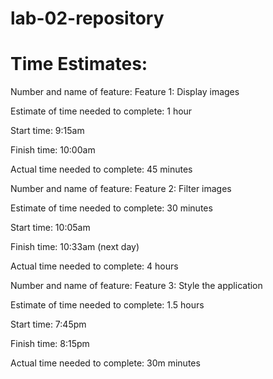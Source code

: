 # lab-02-repository

# Time Estimates:

Number and name of feature: Feature 1: Display images

Estimate of time needed to complete: 1 hour

Start time: 9:15am

Finish time: 10:00am

Actual time needed to complete: 45 minutes


Number and name of feature: Feature 2: Filter images

Estimate of time needed to complete:  30 minutes

Start time:  10:05am

Finish time: 10:33am (next day)

Actual time needed to complete: 4 hours


Number and name of feature: Feature 3: Style the application

Estimate of time needed to complete:  1.5 hours

Start time: 7:45pm

Finish time: 8:15pm

Actual time needed to complete: 30m minutes
